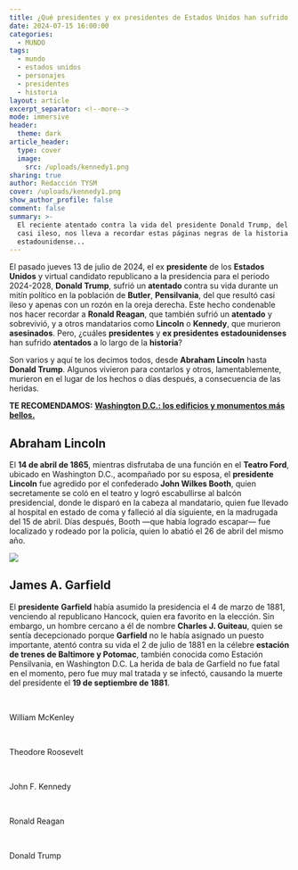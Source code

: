 ```yaml
---
title: ¿Qué presidentes y ex presidentes de Estados Unidos han sufrido atentados?
date: 2024-07-15 16:00:00
categories:
  - MUNDO
tags:
  - mundo
  - estados unidos
  - personajes
  - presidentes
  - historia
layout: article
excerpt_separator: <!--more-->
mode: immersive
header:
  theme: dark
article_header:
  type: cover
  image:
    src: /uploads/kennedy1.png
sharing: true
author: Redacción TYSM
cover: /uploads/kennedy1.png
show_author_profile: false
comment: false
summary: >-
  El reciente atentado contra la vida del presidente Donald Trump, del que salió
  casi ileso, nos lleva a recordar estas páginas negras de la historia
  estadounidense...
---
```

El pasado jueves 13 de julio de 2024, el ex **presidente** de los **Estados Unidos** y virtual candidato republicano a la presidencia para el periodo 2024-2028, **Donald Trump**, sufrió un **atentado** contra su vida durante un mitín político en la población de **Butler**, **Pensilvania**, del que resultó casi ileso y apenas con un rozón en la oreja derecha. Este hecho condenable nos hacer recordar a **Ronald Reagan**, que también sufrió un **atentado** y sobrevivió, y a otros mandatarios como **Lincoln** o **Kennedy**, que murieron **asesinados**. Pero, ¿cuáles **presidentes** y **ex presidentes** **estadounidenses** han sufrido **atentados** a lo largo de la **historia**?

Son varios y aquí te los decimos todos, desde **Abraham Lincoln** hasta **Donald Trump**. Algunos vivieron para contarlos y otros, lamentablemente, murieron en el lugar de los hechos o días después, a consecuencia de las heridas.

**TE RECOMENDAMOS:** [**Washington D.C.: los edificios y monumentos más bellos.**](https://blog.tonoysumariachi.com/mundo/2022/10/14/washington-d.c.los-edificios-y-monumentos-mas-bellos.html)

## Abraham Lincoln

El **14 de abril de 1865**, mientras disfrutaba de una función en el **Teatro Ford**, ubicado en Washington D.C., acompañado por su esposa, el **presidente** **Lincoln** fue agredido por el confederado **John Wilkes Booth**, quien secretamente se coló en el teatro y logró escabullirse al balcón presidencial, donde le disparó en la cabeza al mandatario, quien fue llevado al hospital en estado de coma y falleció al día siguiente, en la madrugada del 15 de abril. Días después, Booth —que había logrado escapar— fue localizado y rodeado por la policía, quien lo abatió el 26 de abril del mismo año.

![](https://upload.wikimedia.org/wikipedia/commons/thumb/3/37/Lincoln_assassination_slide_c1900_-_Restoration.jpg/821px-Lincoln_assassination_slide_c1900_-_Restoration.jpg)

## James A. Garfield

El **presidente** **Garfield** había asumido la presidencia el 4 de marzo de 1881, venciendo al republicano Hancock, quien era favorito en la elección. Sin embargo, un hombre cercano a él de nombre **Charles J. Guiteau**, quien se sentía decepcionado porque **Garfield** no le había asignado un puesto importante, atentó contra su vida el 2 de julio de 1881 en la célebre **estación de trenes de Baltimore y Potomac**, también conocida como Estación Pensilvania, en Washington D.C. La herida de bala de Garfield no fue fatal en el momento, pero fue muy mal tratada y se infectó, causando la muerte del presidente el **19 de septiembre de 1881**.

&nbsp;

William McKenley

&nbsp;

Theodore Roosevelt

&nbsp;

John F. Kennedy

&nbsp;

Ronald Reagan

&nbsp;

Donald Trump

&nbsp;

&nbsp;